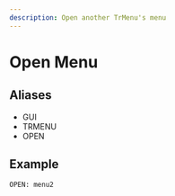 ```yaml
---
description: Open another TrMenu's menu
---
```


# Open Menu

## Aliases

* GUI
* TRMENU
* OPEN

## Example

```
OPEN: menu2
```


